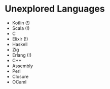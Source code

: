 # Unexplored Languages
* Kotlin (!)
* Scala (!)
* C
* Elixir (!)
* Haskell
* Zig
* Erlang (!)
* C++
* Assembly
* Perl
* Closure
* OCaml
